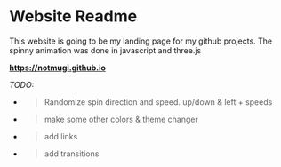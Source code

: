 # Website Readme

This website is going to be my landing page for my github projects. The spinny animation was done in javascript and three.js

<b>https://notmugi.github.io</b>


<i>TODO:</i>
- > Randomize spin direction and speed. up/down & left + speeds
- > make some other colors & theme changer
- > add links
- > add transitions
